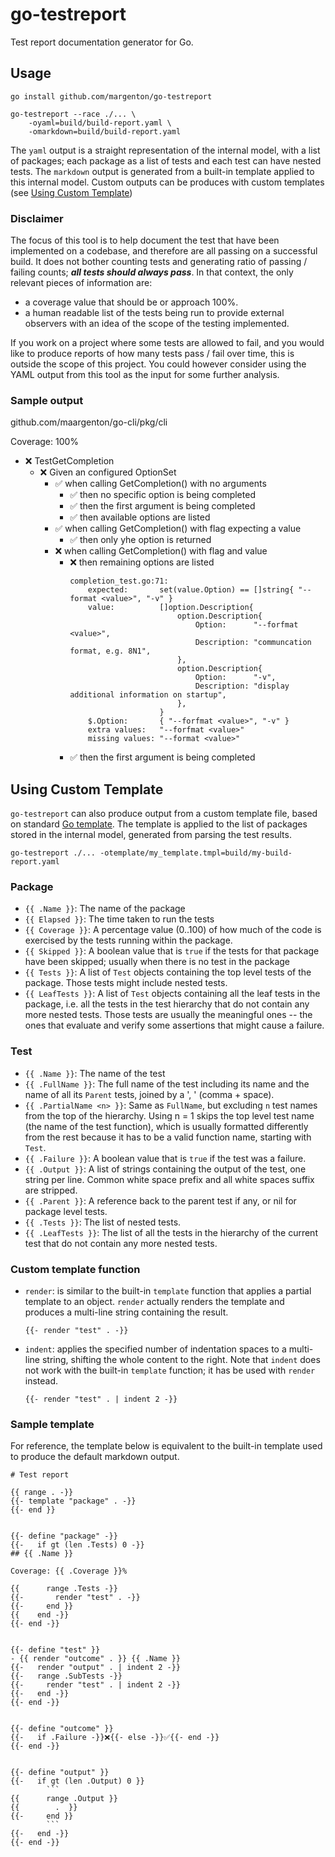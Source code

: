 # go-testreport

Test report documentation generator for Go.


## Usage

```
go install github.com/margenton/go-testreport

go-testreport --race ./... \
    -oyaml=build/build-report.yaml \
    -omarkdown=build/build-report.yaml
```

The `yaml` output is a straight representation of the internal model, with a
list of packages; each package as a list of tests and each test can have nested
tests. The `markdown` output is generated from a built-in template applied to
this internal model. Custom outputs can be produces with custom templates (see
[Using Custom Template](#using-custom-template))

### Disclaimer

The focus of this tool is to help document the test that have been implemented
on a codebase, and therefore are all passing on a successful build. It does not
bother counting tests and generating ratio of passing / failing counts; ***all
tests should always pass***. In that context, the only relevant pieces of
information are:
- a coverage value that should be or approach 100%.
- a human readable list of the tests being run to provide external observers
  with an idea of the scope of the testing implemented.

If you work on a project where some tests are allowed to fail, and you would
like to produce reports of how many tests pass / fail over time, this is outside
the scope of this project. You could however consider using the YAML output from
this tool as the input for some further analysis.

### Sample output

github.com/maargenton/go-cli/pkg/cli

Coverage: 100%

- ❌ TestGetCompletion
  - ❌ Given an configured OptionSet
    - ✅ when calling GetCompletion() with no arguments
      - ✅ then no specific option is being completed
      - ✅ then the first argument is being completed
      - ✅ then available options are listed
    - ✅ when calling GetCompletion() with flag expecting a value
      - ✅ then only yhe option is returned
    - ❌ when calling GetCompletion() with flag and value
      - ❌ then remaining options are listed
        ```
        completion_test.go:71:
            expected:       set(value.Option) == []string{ "--format <value>", "-v" }
            value:          []option.Description{
                            	option.Description{
                            		Option:      "--forfmat <value>",
                            		Description: "communcation format, e.g. 8N1",
                            	},
                            	option.Description{
                            		Option:      "-v",
                            		Description: "display additional information on startup",
                            	},
                            }
            $.Option:       { "--forfmat <value>", "-v" }
            extra values:   "--forfmat <value>"
            missing values: "--format <value>"
        ```
      - ✅ then the first argument is being completed



## Using Custom Template

`go-testreport` can also produce output from a custom template file, based on
standard [Go template](https://pkg.go.dev/text/template). The template is
applied to the list of packages stored in the internal model, generated from
parsing the test results.

```
go-testreport ./... -otemplate/my_template.tmpl=build/my-build-report.yaml
```

### Package

- `{{ .Name }}`: The name of the package
- `{{ Elapsed }}`: The time taken to run the tests
- `{{ Coverage }}`: A percentage value (0..100) of how much of the code is
  exercised by the tests running within the package.
- `{{ Skipped }}`: A boolean value that is `true` if the tests for that package
  have been skipped; usually when there is no test in the package
- `{{ Tests }}`: A list of `Test` objects containing the top level tests of the
  package. Those tests might include nested tests.
- `{{ LeafTests }}`: A list of `Test` objects containing all the leaf tests in
  the package, i.e. all the tests in the test hierarchy that do not contain any
  more nested tests. Those tests are usually the meaningful ones -- the ones
  that evaluate and verify some assertions that might cause a failure.


### Test

- `{{ .Name }}`: The name of the test
- `{{ .FullName }}`: The full name of the test including its name and the name
  of all its `Parent` tests, joined by a ', ' (comma + space).
- `{{ .PartialName <n> }}`: Same as `FullName`, but excluding `n` test names
  from the top of the hierarchy. Using n = 1 skips the top level test name (the
  name of the test function), which is usually formatted differently from the
  rest because it has to be a valid function name, starting with `Test`.
- `{{ .Failure }}`: A boolean value that is `true` if the test was a failure.
- `{{ .Output }}`: A list of strings containing the output of the test, one
  string per line. Common white space prefix and all white spaces suffix are
  stripped.
- `{{ .Parent }}`: A reference back to the parent test if any, or nil for
  package level tests.
- `{{ .Tests }}`: The list of nested tests.
- `{{ .LeafTests }}`: The list of all the tests in the hierarchy of the current
  test that do not contain any more nested tests.

### Custom template function

- `render`: is similar to the built-in `template` function that applies a
  partial template to an object. `render` actually renders the template and
  produces a multi-line string containing the result.
  ```
  {{- render "test" . -}}
  ```
- `indent`: applies the specified number of indentation spaces to a multi-line
  string, shifting the whole content to the right. Note that `indent` does not
  work with the built-in `template` function; it has be used with `render`
  instead.
  ```
  {{- render "test" . | indent 2 -}}
  ```

### Sample template

For reference, the template below is equivalent to the built-in template used to
produce the default markdown output.

```tmpl
# Test report

{{ range . -}}
{{- template "package" . -}}
{{- end }}


{{- define "package" -}}
{{-   if gt (len .Tests) 0 -}}
## {{ .Name }}

Coverage: {{ .Coverage }}%

{{      range .Tests -}}
{{-       render "test" . -}}
{{-     end }}
{{    end -}}
{{- end -}}


{{- define "test" }}
- {{ render "outcome" . }} {{ .Name }}
{{-   render "output" . | indent 2 -}}
{{-   range .SubTests -}}
{{-     render "test" . | indent 2 -}}
{{-   end -}}
{{- end -}}


{{- define "outcome" }}
{{-   if .Failure -}}❌{{- else -}}✅{{- end -}}
{{- end -}}


{{- define "output" }}
{{-   if gt (len .Output) 0 }}
        ```
{{      range .Output }}
{{        .  }}
{{-     end }}
        ```
{{-   end -}}
{{- end -}}
```
